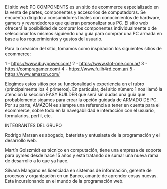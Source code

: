 El sitio web PC COMPONENTS es un sitio de ecommerce especializado en la venta de partes, componentes y accesorios de computadoras.
Se encuentra dirigido a consumidores finales con conocimientos de hardware, gamers y revendedores que quieran personalizar sus PC.
El sitio web ofrecerá la posibilidad de comprar los componentes individualmente o de seleccionar los mismos siguiendo una guía para comprar una PC armada en base a los requerimientos y gustos del usuario.

Para la creación del sitio, tomamos como inspiración los siguientes sitios de ecommerce:

1 - https://www.ibuypower.com/
2 - https://www.slot-one.com.ar/
3 - https://compragamer.com/
4 - https://www.fullh4rd.com.ar/
5 - https://www.amazon.com/

Elegimos estos sitios por su funcionalidad y experiencia en el rubro (principalmente los 4 primeros).
En particular, del sitio número 1 nos llamó la atención la sección EASY BUILDER que será sin dudas una guía que probablemente sigamos para crear la opción guidada de ARMADO DE PC.
Por su parte, AMAZON es siempre una referencia a tener en cuenta para el ecommerce, sobre todo en la navegabilidad e interacción con el usuario, formularios, perfil, etc.

INTEGRANTES DEL GRUPO

Rodrigo Marsan es abogado, baterista y entusiasta de la programación y el desarrollo web. 

Martín Golszmidt es técnico en computación, tiene una empresa de soporte para pymes desde hace 15 años y está tratando de sumar una nueva rama de desarrollo a lo que ya hace.

Silvana Mangano es licenciada en sistemas de información, gerente de procesos y organización en un Banco, amante de aprender cosas nuevas. Esta incursionando en el mundo de la programación web. 
